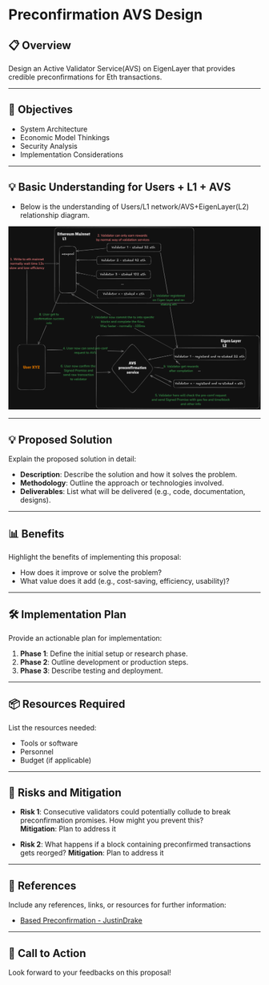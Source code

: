 # Preconfirmation AVS Design

## 📋 Overview
Design an Active Validator Service(AVS) on EigenLayer that provides credible preconfirmations for Eth transactions.

---

## 🎯 Objectives
- System Architecture
- Economic Model Thinkings
- Security Analysis
- Implementation Considerations

---

## 💡 Basic Understanding for Users + L1 + AVS

- Below is the understanding of Users/L1 network/AVS+EigenLayer(L2) relationship diagram.

![Diagram](user_l1_avs.png "User L1 AVS relationship")

---

## 💡 Proposed Solution
Explain the proposed solution in detail:
- **Description**: Describe the solution and how it solves the problem.
- **Methodology**: Outline the approach or technologies involved.
- **Deliverables**: List what will be delivered (e.g., code, documentation, designs).

---

## 📊 Benefits
Highlight the benefits of implementing this proposal:
- How does it improve or solve the problem?
- What value does it add (e.g., cost-saving, efficiency, usability)?

---

## 🛠 Implementation Plan
Provide an actionable plan for implementation:
1. **Phase 1**: Define the initial setup or research phase.
2. **Phase 2**: Outline development or production steps.
3. **Phase 3**: Describe testing and deployment.

---

## 📦 Resources Required
List the resources needed:
- Tools or software
- Personnel
- Budget (if applicable)

---

## 📌 Risks and Mitigation
- **Risk 1**: Consecutive validators could potentially collude to break preconfirmation promises. How
might you prevent this?  
  **Mitigation**: Plan to address it

- **Risk 2**: What happens if a block containing preconfirmed transactions gets reorged?
  **Mitigation**: Plan to address it

---

## 🔗 References
Include any references, links, or resources for further information:
- [Based Preconfirmation - JustinDrake](https://ethresear.ch/t/based-preconfirmations/17353/1)

---

## 🚀 Call to Action
Look forward to your feedbacks on this proposal!
